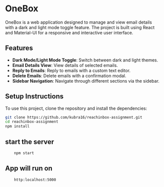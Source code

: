 # OneBox

OneBox is a web application designed to manage and view email details with a dark and light mode toggle feature. The project is built using React and Material-UI for a responsive and interactive user interface.

## Features

- **Dark Mode/Light Mode Toggle**: Switch between dark and light themes.
- **Email Details View**: View details of selected emails.
- **Reply to Emails**: Reply to emails with a custom text editor.
- **Delete Emails**: Delete emails with a confirmation modal.
- **Sidebar Navigation**: Navigate through different sections via the sidebar.

## Setup Instructions

To use this project, clone the repository and install the dependencies:

```bash
git clone https://github.com/kubra16/reachinbox-assignment.git
cd reachinbox-assignment
npm install
```

## start the server

```bash
    npm start
```

## App will run on

```bash
    http:localhost:5000
```
